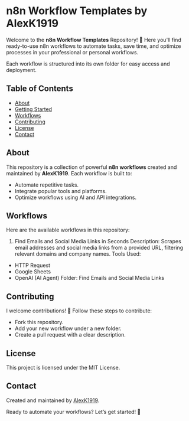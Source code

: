 # n8n Workflow Templates by AlexK1919

Welcome to the **n8n Workflow Templates** Repository! 🚀
Here you'll find ready-to-use n8n workflows to automate tasks, save time, and optimize processes in your professional or personal workflows.

Each workflow is structured into its own folder for easy access and deployment.

## Table of Contents
- [About](#about)
- [Getting Started](#getting-started)
- [Workflows](#workflows)
- [Contributing](#contributing)
- [License](#license)
- [Contact](#contact)

## About
This repository is a collection of powerful **n8n workflows** created and maintained by **AlexK1919**. Each workflow is built to:
- Automate repetitive tasks.
- Integrate popular tools and platforms.
- Optimize workflows using AI and API integrations.

## Workflows
Here are the available workflows in this repository:

1. Find Emails and Social Media Links in Seconds
Description: Scrapes email addresses and social media links from a provided URL, filtering relevant domains and company names.
Tools Used:
- HTTP Request
- Google Sheets
- OpenAI (AI Agent)
Folder: Find Emails and Social Media Links

## Contributing
I welcome contributions! 🎉
Follow these steps to contribute:
- Fork this repository.
- Add your new workflow under a new folder.
- Create a pull request with a clear description.

## License
This project is licensed under the MIT License.

## Contact
Created and maintained by [AlexK1919](https://beacons.ai/alexk1919).

Ready to automate your workflows? Let’s get started! 🚀
